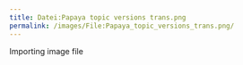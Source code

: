 ```yaml
---
title: Datei:Papaya topic versions trans.png
permalink: /images/File:Papaya_topic_versions_trans.png/
---
```


Importing image file
